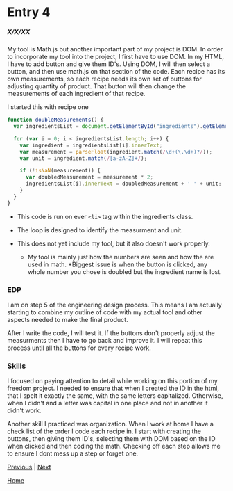 # Entry 4
##### X/X/XX

My tool is Math.js but another important part of my project is DOM. In order to incorporate my tool into the project, I first have to use DOM. In my HTML, I have to add button and give them ID's. Using DOM, I will then select a button, and then use math.js on that section of the code. Each recipe has its own measurements, so each recipe needs its own set of buttons for adjusting quantity of product. That button will then change the measurements of each ingredient of that recipe.

I started this with recipe one
```js
function doubleMeasurements() {
  var ingredientsList = document.getElementById("ingredients").getElementsByTagName("li");

  for (var i = 0; i < ingredientsList.length; i++) {
    var ingredient = ingredientsList[i].innerText;
    var measurement = parseFloat(ingredient.match(/\d+(\.\d+)?/));
    var unit = ingredient.match(/[a-zA-Z]+/);

    if (!isNaN(measurement)) {
      var doubledMeasurement = measurement * 2;
      ingredientsList[i].innerText = doubledMeasurement + ' ' + unit;
    }
  }
}
```
* This code is run on ever `<li>` tag within the ingredients class.
* The loop is designed to identify the measurment and unit.

* This does not yet include my tool, but it also doesn't work properly.
    * My tool is mainly just how the numbers are seen and how the are used in math.
    *Biggest issue is when the button is clicked, any whole number you chose is doubled but the ingredient name is lost.
### EDP

I am on step 5 of the engineering design process. This means I am actually starting to combine my outline of code with my actual tool and other aspects needed to make the final product.

After I write the code, I will test it. If the buttons don't properly adjust the measurments then I have to go back and improve it. I will repeat this process until all the buttons for every recipe work.

### Skills

I focused on paying attention to detail while working on this portion of my freedom project. I needed to ensure that when I created the ID in the html, that I spelt it exactly the same, with the same letters capitalized. Otherwise, when I didn't and a letter was capital in one place and not in another it didn't work.

Another skill I practiced was organization. When I work at home I have a check list of the order I code each recipe in. I start with creating the buttons, then giving them ID's, selecting them with DOM based on the ID when clicked and then coding the math. Checking off each step allows me to ensure I dont mess up a step or forget one.


[Previous](entry03.md) | [Next](entry05.md)

[Home](../README.md)